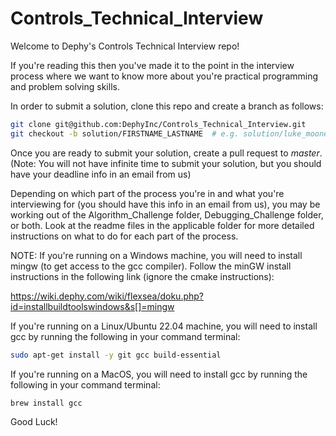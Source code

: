 # Controls_Technical_Interview

Welcome to Dephy's Controls Technical Interview repo!

If you're reading this then you've made it to the point in the interview process where we want
to know more about you're practical programming and problem solving skills.

In order to submit a solution, clone this repo and create a branch as follows:
```bash
git clone git@github.com:DephyInc/Controls_Technical_Interview.git
git checkout -b solution/FIRSTNAME_LASTNAME  # e.g. solution/luke_mooney
```
Once you are ready to submit your solution, create a pull request to _master_.
(Note: You will not have infinite time to submit your solution, but you should have your deadline
info in an email from us)

Depending on which part of the process you're in and what you're interviewing for (you should have 
this info in an email from us), you may be working out of the Algorithm_Challenge folder, 
Debugging_Challenge folder, or both. Look at the readme files in the applicable folder for more 
detailed instructions on what to do for each part of the process.

NOTE: 
If you're running on a Windows machine, you will need to install mingw (to get access to the gcc compiler).
Follow the minGW install instructions in the following link (ignore the cmake instructions): 

https://wiki.dephy.com/wiki/flexsea/doku.php?id=installbuildtoolswindows&s[]=mingw 

If you're running on a Linux/Ubuntu 22.04 machine, you will need to install gcc by running the following 
in your command terminal:

```bash
sudo apt-get install -y git gcc build-essential
```
	
If you're running on a MacOS, you will need to install gcc by running the following in your command terminal:

```
brew install gcc
```

Good Luck!
